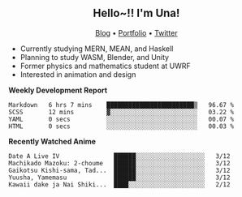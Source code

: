 <h2 align="center">
  Hello~!! I'm Una!
</h2>

<p align="center">
  <a href="https://anarchy.website/">Blog</a> &bull;
  <a href="https://una-ada.github.io/">Portfolio</a> &bull;
  <a href="https://twitter.com/unaxiii">Twitter</a>
</p>

- Currently studying MERN, MEAN, and Haskell
- Planning to study WASM, Blender, and Unity
- Former physics and mathematics student at UWRF
- Interested in animation and design

**Weekly Development Report**

<!--START_SECTION:waka-->

```text
Markdown   6 hrs 7 mins    ████████████████████████▒   96.67 %
SCSS       12 mins         ▓░░░░░░░░░░░░░░░░░░░░░░░░   03.22 %
YAML       0 secs          ░░░░░░░░░░░░░░░░░░░░░░░░░   00.07 %
HTML       0 secs          ░░░░░░░░░░░░░░░░░░░░░░░░░   00.03 %
```

<!--END_SECTION:waka-->

**Recently Watched Anime**

<!-- RECENT-ANIME:START -->

    Date A Live IV               ██████░░░░░░░░░░░░░░░░░░░   3/12
    Machikado Mazoku: 2-choume   ██████░░░░░░░░░░░░░░░░░░░   3/12
    Gaikotsu Kishi-sama, Tad...  ██████░░░░░░░░░░░░░░░░░░░   3/12
    Yuusha, Yamemasu             ██████░░░░░░░░░░░░░░░░░░░   3/12
    Kawaii dake ja Nai Shiki...  ████░░░░░░░░░░░░░░░░░░░░░   2/12
<!-- RECENT-ANIME:END -->

